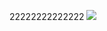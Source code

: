 22222222222222
[![](/Users/zhaopeng/Pictures/Splashify/leaves-nature-autumn-photography-1080x1920.jpg)](https://i.loli.net/2017/12/15/5a33a9c8a6c0b.jpg)
